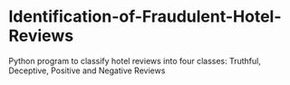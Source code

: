 # Identification-of-Fraudulent-Hotel-Reviews
Python program to classify hotel reviews into four classes: Truthful, Deceptive, Positive and Negative Reviews 
